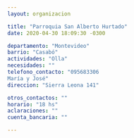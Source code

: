 ```yaml
---
layout: organizacion

title: "Parroquia San Alberto Hurtado"
date: 2020-04-30 18:09:30 -0300

departamento: "Montevideo"
barrio: "Casabó"
actividades: "Olla"
necesidades: ""
telefono_contacto: "095683306
María y José"
direccion: "Sierra Leona 141"

otros_contactos: ""
horario: "18 hs"
aclaraciones: ""
cuenta_bancaria: ""

---
```

